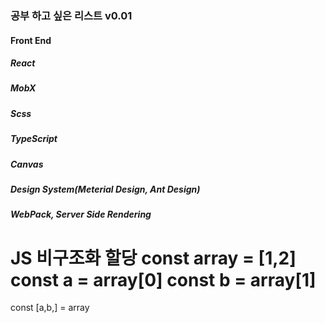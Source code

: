 ### 공부 하고 싶은 리스트 v0.01
#### Front End
##### React
##### MobX
##### Scss
##### TypeScript
##### Canvas
##### Design System(Meterial Design, Ant Design)
##### WebPack, Server Side Rendering   


JS 비구조화 할당
const array = [1,2]
const a = array[0]
const b = array[1]
===
const [a,b,] = array

